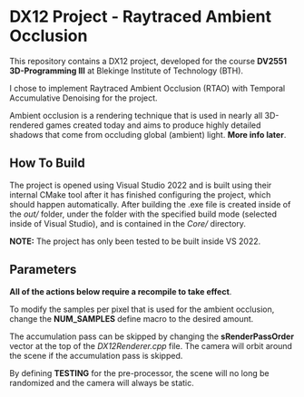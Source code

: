 # DX12 Project - Raytraced Ambient Occlusion

This repository contains a DX12 project, developed for the course **DV2551 3D-Programming III** at Blekinge Institute of Technology (BTH). 

I chose to implement Raytraced Ambient Occlusion (RTAO) with Temporal Accumulative Denoising for the project.

Ambient occlusion is a rendering technique that is used in nearly all 3D-rendered games created today and aims to produce highly detailed shadows that come from occluding global (ambient) light. **More info later**.

## How To Build

The project is opened using Visual Studio 2022 and is built using their internal CMake tool after it has finished configuring the project, which should happen automatically. After building the .exe file is created inside of the _out/_ folder, under the folder with the specified build mode (selected inside of Visual Studio), and is contained in the _Core/_ directory.

**NOTE:** The project has only been tested to be built inside VS 2022.

## Parameters

**All of the actions below require a recompile to take effect**.

To modify the samples per pixel that is used for the ambient occlusion, change the **NUM_SAMPLES** define macro to the desired amount. 

The accumulation pass can be skipped by changing the **sRenderPassOrder** vector at the top of the _DX12Renderer.cpp_ file. The camera will orbit around the scene if the accumulation pass is skipped.

By defining **TESTING** for the pre-processor, the scene will no long be randomized and the camera will always be static.
